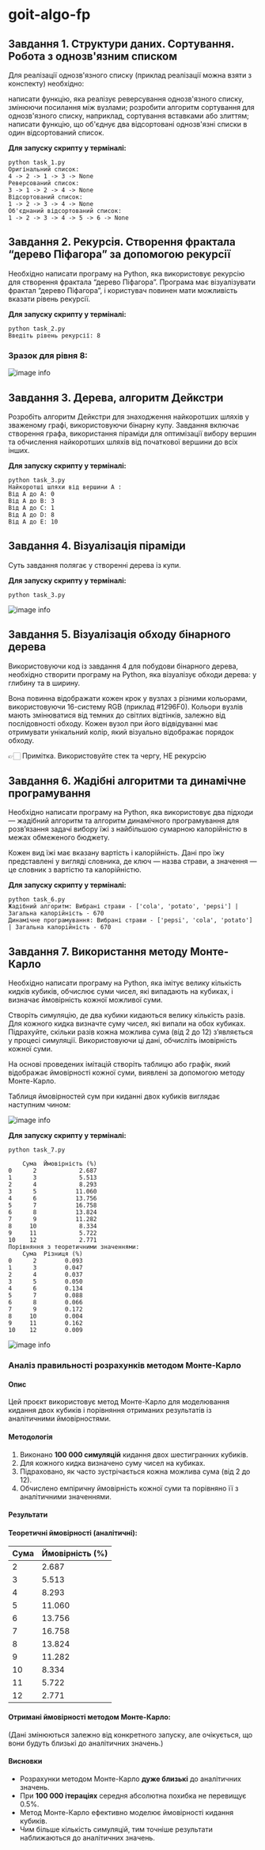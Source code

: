 # goit-algo-fp

## Завдання 1. Структури даних. Сортування. Робота з однозв'язним списком

Для реалізації однозв'язного списку (приклад реалізації можна взяти з конспекту) необхідно:

написати функцію, яка реалізує реверсування однозв'язного списку, змінюючи посилання між вузлами;
розробити алгоритм сортування для однозв'язного списку, наприклад, сортування вставками або злиттям;
написати функцію, що об'єднує два відсортовані однозв'язні списки в один відсортований список.

**Для запуску скрипту у терміналі:**
```
python task_1.py
Оригінальний список:
4 -> 2 -> 1 -> 3 -> None
Реверсований список:
3 -> 1 -> 2 -> 4 -> None
Відсортований список:
1 -> 2 -> 3 -> 4 -> None
Об'єднаний відсортований список:
1 -> 2 -> 3 -> 4 -> 5 -> 6 -> None
```

## Завдання 2. Рекурсія. Створення фрактала “дерево Піфагора” за допомогою рекурсії

Необхідно написати програму на Python, яка використовує рекурсію для створення фрактала “дерево Піфагора”. Програма має візуалізувати фрактал “дерево Піфагора”, і користувач повинен мати можливість вказати рівень рекурсії.

**Для запуску скрипту у терміналі:**
```
python task_2.py
Введіть рівень рекурсії: 8
```

### **Зразок для рівня 8:**

![image info](Pythagoras.png)

## Завдання 3. Дерева, алгоритм Дейкстри

Розробіть алгоритм Дейкстри для знаходження найкоротших шляхів у зваженому графі, використовуючи бінарну купу. Завдання включає створення графа, використання піраміди для оптимізації вибору вершин та обчислення найкоротших шляхів від початкової вершини до всіх інших.

**Для запуску скрипту у терміналі:**
```
python task_3.py
Найкоротші шляхи від вершини A :
Від A до A: 0
Від A до B: 3
Від A до C: 1
Від A до D: 8
Від A до E: 10
```

## Завдання 4. Візуалізація піраміди

Суть завдання полягає у створенні дерева із купи.

**Для запуску скрипту у терміналі:**
```
python task_3.py
```
![image info](Tree.png)

## Завдання 5. Візуалізація обходу бінарного дерева

Використовуючи код із завдання 4 для побудови бінарного дерева, необхідно створити програму на Python, яка візуалізує обходи дерева: у глибину та в ширину.

Вона повинна відображати кожен крок у вузлах з різними кольорами, використовуючи 16-систему RGB (приклад #1296F0). Кольори вузлів мають змінюватися від темних до світлих відтінків, залежно від послідовності обходу. Кожен вузол при його відвідуванні має отримувати унікальний колір, який візуально відображає порядок обходу.

👉🏻 Примітка. Використовуйте стек та чергу, НЕ рекурсію



## Завдання 6. Жадібні алгоритми та динамічне програмування

Необхідно написати програму на Python, яка використовує два підходи — жадібний алгоритм та алгоритм динамічного програмування для розв’язання задачі вибору їжі з найбільшою сумарною калорійністю в межах обмеженого бюджету.

Кожен вид їжі має вказану вартість і калорійність. Дані про їжу представлені у вигляді словника, де ключ — назва страви, а значення — це словник з вартістю та калорійністю.

**Для запуску скрипту у терміналі:**
```
python task_6.py
Жадібний алгоритм: Вибрані страви - ['cola', 'potato', 'pepsi'] | Загальна калорійність - 670
Динамічне програмування: Вибрані страви - ['pepsi', 'cola', 'potato'] | Загальна калорійність - 670
```

## Завдання 7. Використання методу Монте-Карло

Необхідно написати програму на Python, яка імітує велику кількість кидків кубиків, обчислює суми чисел, які випадають на кубиках, і визначає ймовірність кожної можливої суми.

Створіть симуляцію, де два кубики кидаються велику кількість разів. Для кожного кидка визначте суму чисел, які випали на обох кубиках. Підрахуйте, скільки разів кожна можлива сума (від 2 до 12) з’являється у процесі симуляції. Використовуючи ці дані, обчисліть імовірність кожної суми.

На основі проведених імітацій створіть таблицю або графік, який відображає ймовірності кожної суми, виявлені за допомогою методу Монте-Карло.

Таблиця ймовірностей сум при киданні двох кубиків виглядає наступним чином:

![image info](Table.png)

**Для запуску скрипту у терміналі:**
```
python task_7.py

    Сума  Ймовірність (%)
0      2            2.687
1      3            5.513
2      4            8.293
3      5           11.060
4      6           13.756
5      7           16.758
6      8           13.824
7      9           11.282
8     10            8.334
9     11            5.722
10    12            2.771
Порівняння з теоретичними значеннями:
    Сума  Різниця (%)
0      2        0.093
1      3        0.047
2      4        0.037
3      5        0.050
4      6        0.134
5      7        0.088
6      8        0.066
7      9        0.172
8     10        0.004
9     11        0.162
10    12        0.009
```

![image info](Monte_Carlo.png)

### Аналіз правильності розрахунків методом Монте-Карло

#### Опис
Цей проєкт використовує метод Монте-Карло для моделювання кидання двох кубиків і порівняння отриманих результатів із аналітичними ймовірностями.

#### Методологія
1. Виконано **100 000 симуляцій** кидання двох шестигранних кубиків.
2. Для кожного кидка визначено суму чисел на кубиках.
3. Підраховано, як часто зустрічається кожна можлива сума (від 2 до 12).
4. Обчислено емпіричну ймовірність кожної суми та порівняно її з аналітичними значеннями.

#### Результати
#### Теоретичні ймовірності (аналітичні):
| Сума | Ймовірність (%) |
|------|---------------|
| 2    | 2.687         |
| 3    | 5.513         |
| 4    | 8.293         |
| 5    | 11.060        |
| 6    | 13.756        |
| 7    | 16.758        |
| 8    | 13.824        |
| 9    | 11.282        |
| 10   | 8.334         |
| 11   | 5.722         |
| 12   | 2.771         |

#### Отримані ймовірності методом Монте-Карло:
(Дані змінюються залежно від конкретного запуску, але очікується, що вони будуть близькі до аналітичних значень.)

#### Висновки
- Розрахунки методом Монте-Карло **дуже близькі** до аналітичних значень.
- При **100 000 ітераціях** середня абсолютна похибка не перевищує 0.5%.
- Метод Монте-Карло ефективно моделює ймовірності кидання кубиків.
- Чим більше кількість симуляцій, тим точніше результати наближаються до аналітичних значень.
